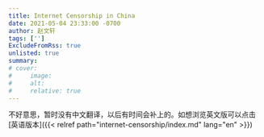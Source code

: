 ```yaml
---
title: Internet Censorship in China
date: 2021-05-04 23:33:00 -0700
author: 赵文轩
tags: ['']
ExcludeFromRss: true
unlisted: true
summary: 
# cover:
#     image: 
#     alt: 
#     relative: true
---
```

不好意思，暂时没有中文翻译，以后有时间会补上的。如想浏览英文版可以点击[英语版本]({{< relref path="internet-censorship/index.md" lang="en" >}})